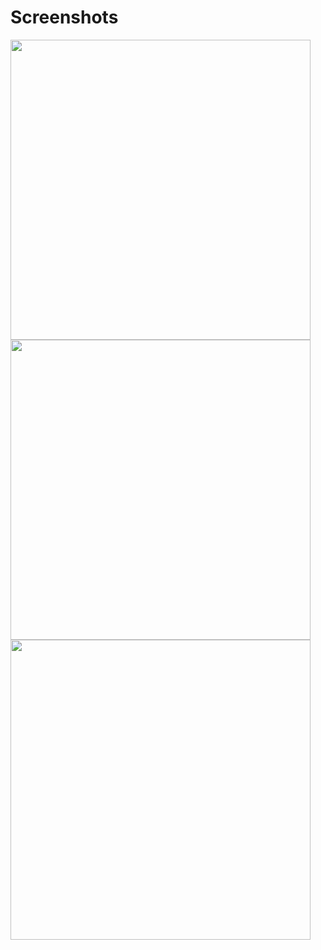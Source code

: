# Screenshots

<img src="https://farm5.staticflickr.com/4733/39174832181_e3f64649c3_h.jpg" style="width: 480px; height: 480px;"/>
<img src="https://farm5.staticflickr.com/4726/39174832631_9a77f0d46b_h.jpg" style="width: 480px; height: 480px;"/>
<img src="https://farm5.staticflickr.com/4739/38298694485_e54b35e4ed_h.jpg" style="width: 480px; height: 480px;"/>
